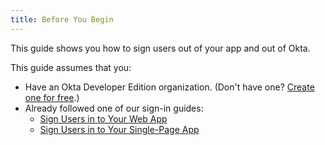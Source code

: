 ```yaml
---
title: Before You Begin
---
```

This guide shows you how to sign users out of your app and out of Okta.

<!-- If you are building a web app that is served by a server framework, see [Sign Users in to Your Web App]. If you are building a mobile app, see [Sign Users in to Your Mobile App]. -->

This guide assumes that you:

* Have an Okta Developer Edition organization. (Don't have one? [Create one for free](https://developer.okta.com/signup).)
* Already followed one of our sign-in guides: 
    * [Sign Users in to Your Web App](/docs/guidessign-into-web-app/) 
    * [Sign Users in to Your Single-Page App](/docs/guidessign-into-spa/) 

<!-- <StackSelector snippet="create-app"/> -->

<NextSectionLink/>
